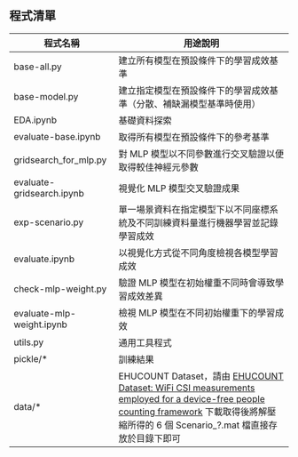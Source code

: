 ## 程式清單

| 程式名稱                  | 用途說明                                                                         |
| ------------------------- | -------------------------------------------------------------------------------- |
| base-all.py               | 建立所有模型在預設條件下的學習成效基準                                           |
| base-model.py             | 建立指定模型在預設條件下的學習成效基準（分散、補缺漏模型基準時使用）             |
| EDA.ipynb                 | 基礎資料探索                                                                     |
| evaluate-base.ipynb       | 取得所有模型在預設條件下的參考基準                                               |
| gridsearch_for_mlp.py     | 對 MLP 模型以不同參數進行交叉驗證以便取得較佳神經元參數                          |
| evaluate-gridsearch.ipynb | 視覺化 MLP 模型交叉驗證成果                                                      |
| exp-scenario.py           | 單一場景資料在指定模型下以不同座標系統及不同訓練資料量進行機器學習並記錄學習成效 |
| evaluate.ipynb            | 以視覺化方式從不同角度檢視各模型學習成效                                         |
| check-mlp-weight.py       | 驗證 MLP 模型在初始權重不同時會導致學習成效差異                                  |
| evaluate-mlp-weight.ipynb | 檢視 MLP 模型在不同初始權重下的學習成效                                          |
| utils.py                  | 通用工具程式                                                                     |
| pickle/*                  | 訓練結果|
| data/*                    | EHUCOUNT Dataset，請由 [EHUCOUNT Dataset: WiFi CSI measurements employed for a device-free people counting framework](https://www.researchgate.net/publication/332143935_EHUCOUNT_Dataset_WiFi_CSI_measurements_employed_for_a_device-free_people_counting_framework) 下載取得後將解壓縮所得的 6 個 Scenario_?.mat 檔直接存放於目錄下即可 |

